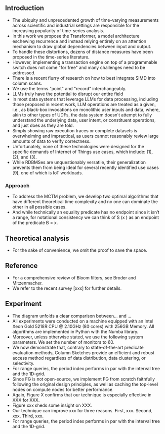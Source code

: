 
## Introduction
- The ubiquity and unprecedented growth of time-varying measurements across scientific and industrial settings are responsible for the increasing popularity of time-series analysis.
- In this work we propose the Transformer, a model architecture eschewing recurrence and instead relying entirely on an attention mechanism to draw global dependencies between input and output.
- To handle these distortions, dozens of distance measures have been proposed in the time-series literature.
- However, implementing a transaction engine on top of a programmable switch does not come "for free" and many challenges need to be addressed.
- There is a recent flurry of research on how to best integrate SIMD into column scans.
- We use the terms "point" and "record" interchangeably.
- LLMs truly have the potential to disrupt our entire field
- In most data systems that leverage LLMs for data processing, including those proposed in recent work, LLM operations are treated as a given, i.e., as black-box invocations on monolithic user inputs and data, where, akin to other types of UDFs, the data system doesn't attempt to fully understand the underlying data, user intent, or constituent operations, and just does as they are told.
- Simply showing raw execution traces or complete datasets is overwhelming and impractical, as users cannot reasonably review large amounts of data to verify correctness.
- Unfortunately, none of these technologies were designed for the specific demands of Internet of Things use cases, which include: (1), (2), and (3).
- While RDBMSes are unquestionably versatile, their generalization prevents them from being ideal for several recently identified use cases [9], one of which is IoT workloads.

### Approach
- To address the MCTM problem, we develop two optimal algorithms that have different theoretical time complexity and no one can dominate the other in all possible cases.
- And while technically an equality predicate has no endpoint since it isn’t a range, for notational consistency we can think of S (x ) as an endpoint of the predicate B = x.

## Theoretical analysis 
- For the sake of convenience, we omit the proof to save the space.

## Reference
- For a comprehensive review of Bloom filters, see Broder and Mitzenmacher.
- We refer to the recent survey [xxx] for further details.

## Experiment
- The diagram unfolds a clear comparison between... and ...
- All experiments were conducted on a machine equipped with an Intel Xeon Gold 5218R CPU @ 2.10GHz (80 cores) with 256GB Memory. All algorithms are implemented in Python with the Numba library.
- Moreover, unless otherwise stated, we use the following system parameters. We set the number of monitors to 60.
- We now demonstrate that, contrary to state-of-the-art predicate evaluation methods, Column Sketches provide an efficient and robust access method regardless of data distribution, data clustering, or selectivity.
- For range queries, the period index performs in par with the interval tree and the 1D-grid.
- Since FG is not open-source, we implement FG from scratch faithfully following the original design principles, as well as caching the top-level nodes on compute nodes for better performance.
- Again, Figure X confirms that our technique is especially effective in XXX for XXX.
- Figure xxx sheds some insight on XXX.
- Our technique can improve xxx for three reasons. First, xxx. Second, xxx. Third, xxx.
- For range queries, the period index performs in par with the interval tree and the 1D-grid.
